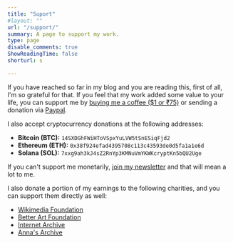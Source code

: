 ```yaml
---
title: "Suport"
#layout: ""
url: "/support/"
summary: A page to support my work.
type: page
disable_comments: true
ShowReadingTime: false
shorturl: s

---
```


If you have reached so far in my blog and you are reading this, first of all, I'm so grateful for that. If you feel that my work added some value to your life, you can support me by [buying me a coffee ($1 or ₹75)](https://ko-fi.com/rishikeshs) or sending a donation via [Paypal](https://www.paypal.com/paypalme/rishikeshsreehari).

I also accept cryptocurrency donations at the following addresses:

- **Bitcoin (BTC):** `14SXDGhFWiHToVSpxYuLVW5tSnESiqFjd2`  
- **Ethereum (ETH):** `0x38f924efad4395708c113c43593de0d5fa1a1e6d`  
- **Solana (SOL):** `7xxg9ah3kJ4sZ2RnYp3KMNuVmYKWKcryptKn5bQU2Uge`  

If you can't support me monetarily, [join my newsletter](https://newsletter.rishikeshs.com/) and that will mean a lot to me.

I also donate a portion of my earnings to the following charities, and you can support them directly as well:

- [Wikimedia Foundation](https://wikimediafoundation.org/support/)
- [Better Art Foundation](https://photomuse.in/index.php/donate/)
- [Internet Archive](https://archive.org/donate)
- [Anna's Archive](https://annas-archive.gs/donate)
